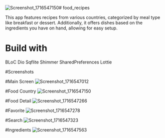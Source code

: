 ![Screenshot_1716547150](https://github.com/jakhongir16/food_recipes/assets/81008777/d18aa244-f643-4f94-8508-02c336f36d51)# food_recipes

This app features recipes from various countries, categorized by meal type like breakfast or dessert.                                                                                                                  Additionally, it offers dishes based on the ingredients you have on hand, allowing for easy setup.

# Build with 
BLoC
Dio
Sqflite
Shimmer
SharedPreferences
Lottie

#Screenshots

#Main Screen
![Screenshot_1716547012](https://github.com/jakhongir16/food_recipes/assets/81008777/f9647cc1-b8ee-4d65-8911-3372fcc2e78d)

#Food Country
![Screenshot_1716547150](https://github.com/jakhongir16/food_recipes/assets/81008777/be388469-d724-4e01-9eaa-e2059ca3a0b9)

#Food Detail
![Screenshot_1716547266](https://github.com/jakhongir16/food_recipes/assets/81008777/36581dcc-de88-4990-9e42-7c843b79c1fc)

#Favorite 
![Screenshot_1716547278](https://github.com/jakhongir16/food_recipes/assets/81008777/9e0c82f5-b239-4067-b3c8-33698f07fbfe)

#Search
![Screenshot_1716547323](https://github.com/jakhongir16/food_recipes/assets/81008777/0a6a9ae4-f6e0-462c-9a08-791df7c11025)

#Ingredients
![Screenshot_1716547563](https://github.com/jakhongir16/food_recipes/assets/81008777/65689e56-09a5-4505-9d3e-895c217ec5f2)
